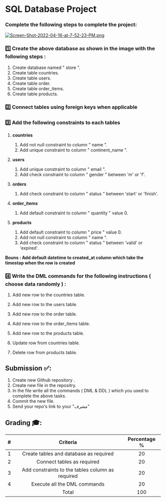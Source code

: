 # SQL Database Project 


### Complete the following steps to complete the project: 


[![Screen-Shot-2022-04-16-at-7-52-23-PM.png](https://i.postimg.cc/PrWdxW0J/Screen-Shot-2022-04-16-at-7-52-23-PM.png)](https://postimg.cc/562hKC4W)

###  1️⃣ Create the above database as shown in the image with the following steps : 
1. Create database named " store ".
2. Create table countries. 
3. Create table users. 
3. Create table order.
4. Create table order_items. 
5. Create table products. 
  

###  2️⃣ Connect tables using foreign keys when applicable

###  3️⃣ Add the following constraints to each tables

1. **countries**
    1. Add not null constraint to column " name ".
    2. Add unique constraint to column " continent_name ".
  
2. **users**
    1. Add unique constraint to column " email ".
    2. Add check constraint to column " gender " between 'm' or 'f'.

3. **orders**
    1. Add check constraint to column " status " between 'start' or 'finish'.

4. **order_items**
    1. Add default constraint to column " quantity " value 0.

5. **products**
    1. Add default constraint to column " price " value 0.
    2. Add not null constraint to column " name ".
    3. Add check constraint to column " status " between 'valid' or 'expired'.


**Bouns : Add default datetime to created_at column which take the timestap when the row is created**

### 4️⃣ Write the DML commands for the following instructions ( choose data randomly ) :
1. Add new row to the countries table.
2. Add new row to the users table.
3. Add new row to the order table.
4. Add new row to the order_items table.
5. Add new row to the products table.
 
6. Update row from countries table.
7. Delete row from products table.

## Submission ✅:
1. Create new Github repository .  
2. Create new file in the repositry.
3. In the file write all the commands ( DML & DDL ) which you used to complete the above tasks.
4. Commit the new file.
5. Send your repo's link to your "مشرف"


## Grading 🎓:

| # | Criteria | Percentage %
| :---: | :---: |  :---: |
| 1 | <name> Create tables and database as required | 20
| 2 | <name> Connect tables as required | 20
| 3 | <name> Add constraints to the tables column as required | 20
| 4 | <name> Execute all the DML commands  | 20
|  | Total  | 100
  
  
  
